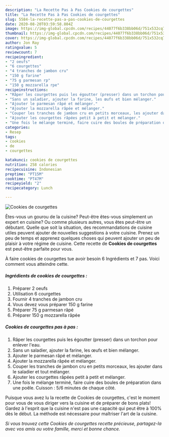 ```yaml
---
description: "La Recette Pas à Pas Cookies de courgettes"
title: "La Recette Pas à Pas Cookies de courgettes"
slug: 5584-la-recette-pas-a-pas-cookies-de-courgettes
date: 2020-08-20T03:59:58.804Z
image: https://img-global.cpcdn.com/recipes/44077f6b338bb06d/751x532cq70/cookies-de-courgettes-photo-principale-de-la-recette.jpg
thumbnail: https://img-global.cpcdn.com/recipes/44077f6b338bb06d/751x532cq70/cookies-de-courgettes-photo-principale-de-la-recette.jpg
cover: https://img-global.cpcdn.com/recipes/44077f6b338bb06d/751x532cq70/cookies-de-courgettes-photo-principale-de-la-recette.jpg
author: Jon Ray
ratingvalue: 5
reviewcount: 7
recipeingredient:
- "2 oeufs"
- "6 courgettes"
- "4 tranches de jambon cru"
- "150 g farine"
- "75 g parmesan rp"
- "150 g mozzarella rpe"
recipeinstructions:
- "Râper les courgettes puis les égoutter (presser) dans un torchon pour enlever l&#39;eau."
- "Sans un saladier, ajouter la farine, les œufs et bien mélanger."
- "Ajouter le parmesan râpé et mélanger."
- "Ajouter la mozzarella râpée et mélanger."
- "Couper les tranches de jambon cru en petits morceaux, les ajouter dans le saladier et tout mélanger."
- "Ajouter les courgettes râpées petit à petit et mélanger."
- "Une fois le mélange terminé, faire cuire des boules de préparation dans une poêle. Cuisson : 5/6 minutes de chaque côté."
categories:
- Resep
tags:
- cookies
- de
- courgettes

katakunci: cookies de courgettes 
nutrition: 258 calories
recipecuisine: Indonesian
preptime: "PT15M"
cooktime: "PT47M"
recipeyield: "2"
recipecategory: Lunch

---
```



![Cookies de courgettes](https://img-global.cpcdn.com/recipes/44077f6b338bb06d/751x532cq70/cookies-de-courgettes-photo-principale-de-la-recette.jpg)

Êtes-vous un gourou de la cuisine? Peut-être êtes-vous simplement un expert en cuisine? Ou comme plusieurs autres, vous êtes peut-être un débutant. Quelle que soit la situation, des recommandations de cuisine utiles peuvent ajouter de nouvelles suggestions à votre cuisine. Prenez un peu de temps et apprenez quelques choses qui peuvent ajouter un peu de plaisir à votre régime de cuisine. Cette recette de <strong> Cookies de courgettes </strong> est peut-être parfaite pour vous.

<!--inarticleads1-->

À faire cookies de courgettes tue avoir besoin 6 Ingrédients et 7 pas. Voici comment vous atteindre cette.

##### Ingrédients de cookies de courgettes :

1. Préparer 2 oeufs
1. Utilisation 6 courgettes
1. Fournir 4 tranches de jambon cru
1. Vous devez vous préparer 150 g farine
1. Préparer 75 g parmesan râpé
1. Préparer 150 g mozzarella râpée




<!--inarticleads2-->

##### Cookies de courgettes pas à pas :

1. Râper les courgettes puis les égoutter (presser) dans un torchon pour enlever l&#39;eau.
1. Sans un saladier, ajouter la farine, les œufs et bien mélanger.
1. Ajouter le parmesan râpé et mélanger.
1. Ajouter la mozzarella râpée et mélanger.
1. Couper les tranches de jambon cru en petits morceaux, les ajouter dans le saladier et tout mélanger.
1. Ajouter les courgettes râpées petit à petit et mélanger.
1. Une fois le mélange terminé, faire cuire des boules de préparation dans une poêle. Cuisson : 5/6 minutes de chaque côté.




<!--inarticleads1-->

<p>
Puisque vous avez lu la recette de Cookies de courgettes, c'est le moment pour vous de vous diriger vers la cuisine et de préparer de bons plats! Gardez à l'esprit que la cuisine n'est pas une capacité qui peut être à 100% dès le début. La méthode est nécessaire pour maîtriser l'art de la cuisine.
</p>

<p>
<i>Si vous trouvez cette Cookies de courgettes recette précieuse, partagez-la avec vos amis ou votre famille, merci et bonne chance.</i>
</p>
